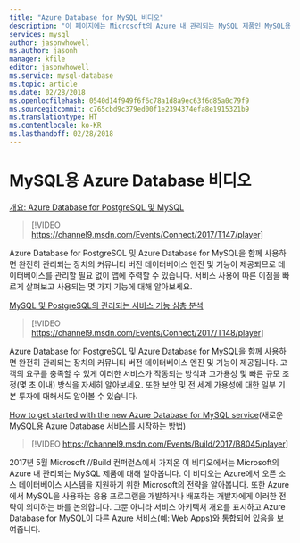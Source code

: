```yaml
---
title: "Azure Database for MySQL 비디오"
description: "이 페이지에는 Microsoft의 Azure 내 관리되는 MySQL 제품인 MySQL용 Azure Database를 알아보는 것과 관련된 비디오 콘텐츠가 나열되어 있습니다."
services: mysql
author: jasonwhowell
ms.author: jasonh
manager: kfile
editor: jasonwhowell
ms.service: mysql-database
ms.topic: article
ms.date: 02/28/2018
ms.openlocfilehash: 0540d14f949f6f6c78a1d8a9ec63f6d85a0c79f9
ms.sourcegitcommit: c765cbd9c379ed00f1e2394374efa8e1915321b9
ms.translationtype: HT
ms.contentlocale: ko-KR
ms.lasthandoff: 02/28/2018
---
```

# <a name="azure-database-for-mysql-videos"></a>MySQL용 Azure Database 비디오

[개요: Azure Database for PostgreSQL 및 MySQL](https://channel9.msdn.com/Events/Connect/2017/T147)

>[!VIDEO https://channel9.msdn.com/Events/Connect/2017/T147/player]

Azure Database for PostgreSQL 및 Azure Database for MySQL을 함께 사용하면 완전히 관리되는 장치의 커뮤니티 버전 데이터베이스 엔진 및 기능이 제공되므로 데이터베이스를 관리할 필요 없이 앱에 주력할 수 있습니다. 서비스 사용에 따른 이점을 빠르게 살펴보고 사용되는 몇 가지 기능에 대해 알아보세요.

[MySQL 및 PostgreSQL의 관리되는 서비스 기능 심층 분석](https://channel9.msdn.com/Events/Connect/2017/T148)

>[!VIDEO https://channel9.msdn.com/Events/Connect/2017/T148/player]

Azure Database for PostgreSQL 및 Azure Database for MySQL을 함께 사용하면 완전히 관리되는 장치의 커뮤니티 버전 데이터베이스 엔진 및 기능이 제공됩니다. 고객의 요구를 충족할 수 있게 이러한 서비스가 작동되는 방식과 고가용성 및 빠른 규모 조정(몇 초 이내) 방식을 자세히 알아보세요. 또한 보안 및 전 세계 가용성에 대한 일부 기본 투자에 대해서도 알아볼 수 있습니다.

[How to get started with the new Azure Database for MySQL service](https://channel9.msdn.com/events/Build/2017/B8045)(새로운 MySQL용 Azure Database 서비스를 시작하는 방법)

>[!VIDEO https://channel9.msdn.com/Events/Build/2017/B8045/player]

2017년 5월 Microsoft //Build 컨퍼런스에서 가져온 이 비디오에서는 Microsoft의 Azure 내 관리되는 MySQL 제품에 대해 알아봅니다. 이 비디오는 Azure에서 오픈 소스 데이터베이스 시스템을 지원하기 위한 Microsoft의 전략을 알아봅니다. 또한 Azure에서 MySQL을 사용하는 응용 프로그램을 개발하거나 배포하는 개발자에게 이러한 전략이 의미하는 바를 논의합니다. 그뿐 아니라 서비스 아키텍처 개요를 표시하고 Azure Database for MySQL이 다른 Azure 서비스(예: Web Apps)와 통합되어 있음을 보여줍니다.

